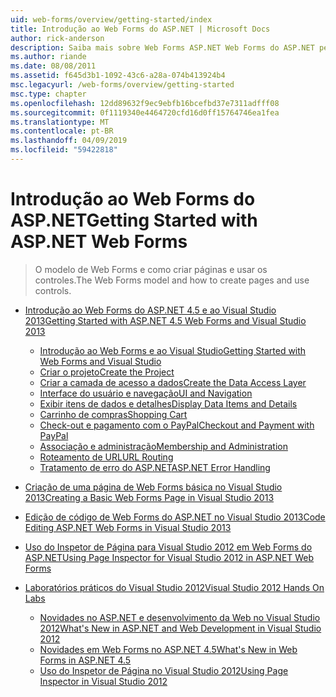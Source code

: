 ```yaml
---
uid: web-forms/overview/getting-started/index
title: Introdução ao Web Forms do ASP.NET | Microsoft Docs
author: rick-anderson
description: Saiba mais sobre Web Forms ASP.NET Web Forms do ASP.NET permite que você compilar sites dinâmicos usando um modelo familiar de arrastar e soltar, controlada por evento. Uma superfície de design e hund...
ms.author: riande
ms.date: 08/08/2011
ms.assetid: f645d3b1-1092-43c6-a28a-074b413924b4
msc.legacyurl: /web-forms/overview/getting-started
msc.type: chapter
ms.openlocfilehash: 12dd89632f9ec9ebfb16bcefbd37e7311adfff08
ms.sourcegitcommit: 0f1119340e4464720cfd16d0ff15764746ea1fea
ms.translationtype: MT
ms.contentlocale: pt-BR
ms.lasthandoff: 04/09/2019
ms.locfileid: "59422818"
---
```

# <a name="getting-started-with-aspnet-web-forms"></a><span data-ttu-id="232a6-104">Introdução ao Web Forms do ASP.NET</span><span class="sxs-lookup"><span data-stu-id="232a6-104">Getting Started with ASP.NET Web Forms</span></span>

> <span data-ttu-id="232a6-105">O modelo de Web Forms e como criar páginas e usar os controles.</span><span class="sxs-lookup"><span data-stu-id="232a6-105">The Web Forms model and how to create pages and use controls.</span></span>


- [<span data-ttu-id="232a6-106">Introdução ao Web Forms do ASP.NET 4.5 e ao Visual Studio 2013</span><span class="sxs-lookup"><span data-stu-id="232a6-106">Getting Started with ASP.NET 4.5 Web Forms and Visual Studio 2013</span></span>](getting-started-with-aspnet-45-web-forms/index.md)

    - [<span data-ttu-id="232a6-107">Introdução ao Web Forms e ao Visual Studio</span><span class="sxs-lookup"><span data-stu-id="232a6-107">Getting Started with Web Forms and Visual Studio</span></span>](getting-started-with-aspnet-45-web-forms/introduction-and-overview.md)
    - [<span data-ttu-id="232a6-108">Criar o projeto</span><span class="sxs-lookup"><span data-stu-id="232a6-108">Create the Project</span></span>](getting-started-with-aspnet-45-web-forms/create-the-project.md)
    - [<span data-ttu-id="232a6-109">Criar a camada de acesso a dados</span><span class="sxs-lookup"><span data-stu-id="232a6-109">Create the Data Access Layer</span></span>](getting-started-with-aspnet-45-web-forms/create_the_data_access_layer.md)
    - [<span data-ttu-id="232a6-110">Interface do usuário e navegação</span><span class="sxs-lookup"><span data-stu-id="232a6-110">UI and Navigation</span></span>](getting-started-with-aspnet-45-web-forms/ui_and_navigation.md)
    - [<span data-ttu-id="232a6-111">Exibir itens de dados e detalhes</span><span class="sxs-lookup"><span data-stu-id="232a6-111">Display Data Items and Details</span></span>](getting-started-with-aspnet-45-web-forms/display_data_items_and_details.md)
    - [<span data-ttu-id="232a6-112">Carrinho de compras</span><span class="sxs-lookup"><span data-stu-id="232a6-112">Shopping Cart</span></span>](getting-started-with-aspnet-45-web-forms/shopping-cart.md)
    - [<span data-ttu-id="232a6-113">Check-out e pagamento com o PayPal</span><span class="sxs-lookup"><span data-stu-id="232a6-113">Checkout and Payment with PayPal</span></span>](getting-started-with-aspnet-45-web-forms/checkout-and-payment-with-paypal.md)
    - [<span data-ttu-id="232a6-114">Associação e administração</span><span class="sxs-lookup"><span data-stu-id="232a6-114">Membership and Administration</span></span>](getting-started-with-aspnet-45-web-forms/membership-and-administration.md)
    - [<span data-ttu-id="232a6-115">Roteamento de URL</span><span class="sxs-lookup"><span data-stu-id="232a6-115">URL Routing</span></span>](getting-started-with-aspnet-45-web-forms/url-routing.md)
    - [<span data-ttu-id="232a6-116">Tratamento de erro do ASP.NET</span><span class="sxs-lookup"><span data-stu-id="232a6-116">ASP.NET Error Handling</span></span>](getting-started-with-aspnet-45-web-forms/aspnet-error-handling.md)
- [<span data-ttu-id="232a6-117">Criação de uma página de Web Forms básica no Visual Studio 2013</span><span class="sxs-lookup"><span data-stu-id="232a6-117">Creating a Basic Web Forms Page in Visual Studio 2013</span></span>](creating-a-basic-web-forms-page.md)
- [<span data-ttu-id="232a6-118">Edição de código de Web Forms do ASP.NET no Visual Studio 2013</span><span class="sxs-lookup"><span data-stu-id="232a6-118">Code Editing ASP.NET Web Forms in Visual Studio 2013</span></span>](code-editing-in-web-forms-pages.md)
- [<span data-ttu-id="232a6-119">Uso do Inspetor de Página para Visual Studio 2012 em Web Forms do ASP.NET</span><span class="sxs-lookup"><span data-stu-id="232a6-119">Using Page Inspector for Visual Studio 2012 in ASP.NET Web Forms</span></span>](using-page-inspector-in-a-visual-studio-11-beta-web-forms-project.md)
- [<span data-ttu-id="232a6-120">Laboratórios práticos do Visual Studio 2012</span><span class="sxs-lookup"><span data-stu-id="232a6-120">Visual Studio 2012 Hands On Labs</span></span>](hands-on-labs/index.md)

    - [<span data-ttu-id="232a6-121">Novidades no ASP.NET e desenvolvimento da Web no Visual Studio 2012</span><span class="sxs-lookup"><span data-stu-id="232a6-121">What's New in ASP.NET and Web Development in Visual Studio 2012</span></span>](hands-on-labs/whats-new-in-aspnet-and-web-development-in-visual-studio-2012.md)
    - [<span data-ttu-id="232a6-122">Novidades em Web Forms no ASP.NET 4.5</span><span class="sxs-lookup"><span data-stu-id="232a6-122">What's New in Web Forms in ASP.NET 4.5</span></span>](hands-on-labs/whats-new-in-web-forms-in-aspnet-45.md)
    - [<span data-ttu-id="232a6-123">Uso do Inspetor de Página no Visual Studio 2012</span><span class="sxs-lookup"><span data-stu-id="232a6-123">Using Page Inspector in Visual Studio 2012</span></span>](hands-on-labs/using-page-inspector-in-visual-studio-2012.md)
